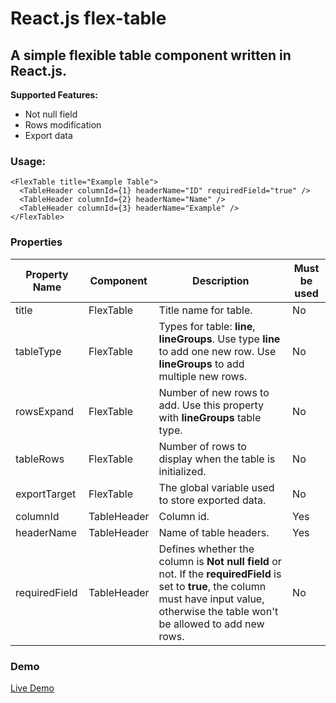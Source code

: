 # React.js flex-table

## A simple flexible table component written in React.js.
**Supported Features:**
- Not null field
- Rows modification
- Export data

### Usage:
```
<FlexTable title="Example Table">
  <TableHeader columnId={1} headerName="ID" requiredField="true" />
  <TableHeader columnId={2} headerName="Name" />
  <TableHeader columnId={3} headerName="Example" />
</FlexTable>
```
### Properties

| Property Name |   Component   |  Description  | Must be used |
| ------------- | ------------- | ------------- | ------------ |
| title         |   FlexTable   | Title name for table.| No |
| tableType     |   FlexTable   | Types for table: **line**, **lineGroups**. Use type **line** to add one new row. Use **lineGroups** to add multiple new rows.| No |
| rowsExpand    |   FlexTable   | Number of new rows to add. Use this property with **lineGroups** table type.| No |
| tableRows     |   FlexTable   | Number of rows to display when the table is initialized. | No |
| exportTarget  |   FlexTable   | The global variable used to store exported data.  | No |
| columnId      |   TableHeader | Column id. | Yes |
| headerName    |   TableHeader | Name of table headers.  | Yes |
| requiredField |   TableHeader | Defines whether the column is **Not null field** or not. If the **requiredField** is set to **true**, the column must have input value, otherwise the table won't be allowed to add new rows. | No |

### Demo
[Live Demo](http://tecnooob.com:3001/)
